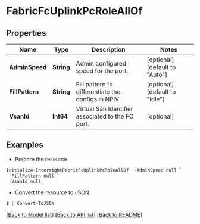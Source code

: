 # FabricFcUplinkPcRoleAllOf
## Properties

Name | Type | Description | Notes
------------ | ------------- | ------------- | -------------
**AdminSpeed** | **String** | Admin configured speed for the port. | [optional] [default to "Auto"]
**FillPattern** | **String** | Fill pattern to differentiate the configs in NPIV. | [optional] [default to "Idle"]
**VsanId** | **Int64** | Virtual San Identifier associated to the FC port. | [optional] 

## Examples

- Prepare the resource
```powershell
Initialize-IntersightFabricFcUplinkPcRoleAllOf  -AdminSpeed null `
 -FillPattern null `
 -VsanId null
```

- Convert the resource to JSON
```powershell
$ | Convert-ToJSON
```

[[Back to Model list]](../README.md#documentation-for-models) [[Back to API list]](../README.md#documentation-for-api-endpoints) [[Back to README]](../README.md)

